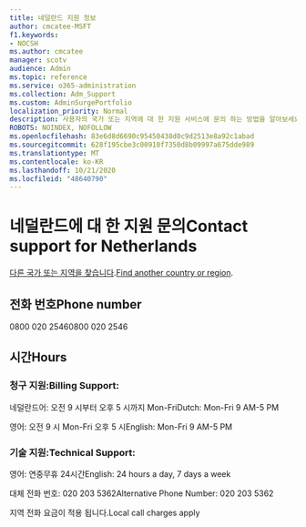 ```yaml
---
title: 네덜란드 지원 정보
author: cmcatee-MSFT
f1.keywords:
- NOCSH
ms.author: cmcatee
manager: scotv
audience: Admin
ms.topic: reference
ms.service: o365-administration
ms.collection: Adm_Support
ms.custom: AdminSurgePortfolio
localization_priority: Normal
description: 사용자의 국가 또는 지역에 대 한 지원 서비스에 문의 하는 방법을 알아보세요.
ROBOTS: NOINDEX, NOFOLLOW
ms.openlocfilehash: 83e6d8d6690c95450438d0c9d2513e8a92c1abad
ms.sourcegitcommit: 628f195cbe3c00910f7350d8b09997a675dde989
ms.translationtype: MT
ms.contentlocale: ko-KR
ms.lasthandoff: 10/21/2020
ms.locfileid: "48640790"
---
```

# <a name="contact-support-for-netherlands"></a><span data-ttu-id="c56ee-103">네덜란드에 대 한 지원 문의</span><span class="sxs-lookup"><span data-stu-id="c56ee-103">Contact support for Netherlands</span></span>

<span data-ttu-id="c56ee-104">[다른 국가 또는 지역을 찾습니다](../contact-support-for-business-products.md).</span><span class="sxs-lookup"><span data-stu-id="c56ee-104">[Find another country or region](../contact-support-for-business-products.md).</span></span>

## <a name="phone-number"></a><span data-ttu-id="c56ee-105">전화 번호</span><span class="sxs-lookup"><span data-stu-id="c56ee-105">Phone number</span></span>
<span data-ttu-id="c56ee-106">0800 020 2546</span><span class="sxs-lookup"><span data-stu-id="c56ee-106">0800 020 2546</span></span>

## <a name="hours"></a><span data-ttu-id="c56ee-107">시간</span><span class="sxs-lookup"><span data-stu-id="c56ee-107">Hours</span></span>
### <a name="billing-support"></a><span data-ttu-id="c56ee-108">청구 지원:</span><span class="sxs-lookup"><span data-stu-id="c56ee-108">Billing Support:</span></span>

<span data-ttu-id="c56ee-109">네덜란드어: 오전 9 시부터 오후 5 시까지 Mon-Fri</span><span class="sxs-lookup"><span data-stu-id="c56ee-109">Dutch: Mon-Fri 9 AM-5 PM</span></span>

<span data-ttu-id="c56ee-110">영어: 오전 9 시 Mon-Fri 오후 5 시</span><span class="sxs-lookup"><span data-stu-id="c56ee-110">English: Mon-Fri 9 AM-5 PM</span></span>

### <a name="technical-support"></a><span data-ttu-id="c56ee-111">기술 지원:</span><span class="sxs-lookup"><span data-stu-id="c56ee-111">Technical Support:</span></span>

<span data-ttu-id="c56ee-112">영어: 연중무휴 24시간</span><span class="sxs-lookup"><span data-stu-id="c56ee-112">English: 24 hours a day, 7 days a week</span></span>

<span data-ttu-id="c56ee-113">대체 전화 번호: 020 203 5362</span><span class="sxs-lookup"><span data-stu-id="c56ee-113">Alternative Phone Number: 020 203 5362</span></span>

<span data-ttu-id="c56ee-114">지역 전화 요금이 적용 됩니다.</span><span class="sxs-lookup"><span data-stu-id="c56ee-114">Local call charges apply</span></span>
